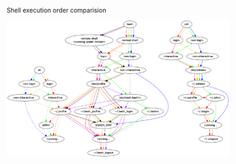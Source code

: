 Shell execution order comparision

![Shell execution order comparision](https://github.com/santiagotoscanini/dotfiles/blob/main/zsh/images/shell%20execution%20order%20comparision.png)
